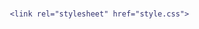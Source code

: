 <!DOCTYPE html>
<html lang="en">
<head>
    <meta charset="UTF-8">
    <meta http-equiv="X-UA-Compatible" content="IE=edge">
    <meta name="viewport" content="width=device-width, initial-scale=1.0">
    <link rel="preconnect" href="https://fonts.googleapis.com">
    <link rel="preconnect" href="https://fonts.gstatic.com" crossorigin>
    <link href="https://fonts.googleapis.com/css2?family=Raleway:wght@500&family=Roboto+Slab&display=swap"
        rel="stylesheet">
    <!-- icon -->
    <link rel='stylesheet' href='https://cdnjs.cloudflare.com/ajax/libs/font-awesome/4.7.0/css/font-awesome.min.css'>
    <!-- icon -->
    <link rel="stylesheet"+
        href="https://fonts.googleapis.com/css2?family=Material+Symbols+Outlined:opsz,wght,FILL,GRAD@20..48,100..700,0..1,-50..200" />
    <!--contact --->
    <!-- css -->
    <link rel="website icon" type="png" href="/pictures/logo.png">

    <link rel="stylesheet" href="style.css">
</head>

<head>
    <style>
        body {
            margin: 0;
            padding: 0;
            font-family: 'Arial', sans-serif;
            background-size: cover;
            height: 100vh;
            display: flex;
            align-items: center;
            justify-content: center;
            color: rgb(47, 47, 108);
        }

        .frame {
            border: 2px solid #333;
            padding: 20px;
            border-radius: 10px;
            background-color: aliceblue;
        }

        /* Add styling for social icons */
        .social-icons a {
            display: block;
            margin-bottom: 10px;
            color: #333;
            text-decoration: none;
        }

        .social-icons i {
            margin-right: 10px;
        }
    </style>
</head>
<body>
    <div class="frame">
        <div class="profile">
            <img src="Profile.jpg" alt="Sasmita Mishra">
            <h1>Sasmita Mishra</h1>
            <h2>Tech Enthusiast | Seeking Opportunities to Learn and Grow</h2>
            <h3><p>Passionate about coding and problem-solving. Currently studying at Centurion University. Excited to contribute to the tech world!</p></h3>
        </div>
        
        <!-- Social Media Icons -->
        <div class="social-icons">
            <a href="https://github.com/musu32" target="_blank"><i class="fa fa-github"></i> GitHub</a>
            <a href="https://www.instagram.com/" target="_blank"><i class="fa fa-instagram"></i> Instagram</a>
            <a href="https://www.linkedin.com/in/yourlinkedinusername" target="_blank"><i class="fa fa-linkedin"></i> LinkedIn</a>
            <a href="https://twitter.com/yourtwitterusername" target="_blank"><i class="fa fa-twitter"></i> Twitter</a>
        </div>
        
        <!-- Resume Icon -->
        <div class="resume-button">
            <a href="service.html" target="_blank">View Resume</a>
        </div>
        
    </div>
</body>
</html>
